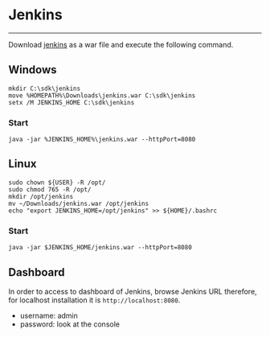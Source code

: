 # Jenkins

---
Download [jenkins](https://www.jenkins.io/download/) as a war file and execute the following command.

## Windows

```shell
mkdir C:\sdk\jenkins
move %HOMEPATH%\Downloads\jenkins.war C:\sdk\jenkins
setx /M JENKINS_HOME C:\sdk\jenkins

```

### Start

```shell
java -jar %JENKINS_HOME%\jenkins.war --httpPort=8080
```

## Linux

```shell
sudo chown ${USER} -R /opt/
sudo chmod 765 -R /opt/
mkdir /opt/jenkins
mv ~/Downloads/jenkins.war /opt/jenkins
echo "export JENKINS_HOME=/opt/jenkins" >> ${HOME}/.bashrc
```

### Start

```shell
java -jar $JENKINS_HOME/jenkins.war --httpPort=8080
```

## Dashboard

In order to access to dashboard of Jenkins, browse Jenkins URL therefore, for localhost installation it is
`http://localhost:8080`.

* username: admin
* password: look at the console